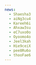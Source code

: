 ```yaml
---
news:
  - Shaesha3
  - aiNg3cu4
  - Kareeh6i
  - Ahxaw3su
  - eC7uxo0o
  - Oyoomo4o
  - Jeel3kah
  - Hie9ceiX
  - pee8Ru6o
  - thooFae6
---
```

